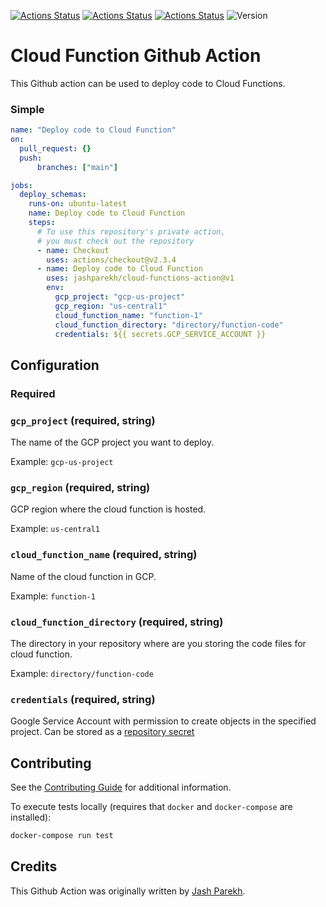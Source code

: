 [![Actions Status](https://github.com/jashparekh/cloud-functions-action/workflows/Lint/badge.svg?branch=main)](https://github.com/jashparekh/cloud-functions-action/actions)
[![Actions Status](https://github.com/jashparekh/cloud-functions-action/workflows/Unit%20Tests/badge.svg?branch=main)](https://github.com/jashparekh/cloud-functions-action/actions)
[![Actions Status](https://github.com/jashparekh/cloud-functions-action/workflows/Integration%20Test/badge.svg?branch=main)](https://github.com/jashparekh/cloud-functions-action/actions)
![Version](https://img.shields.io/static/v3.svg?label=Version&message=v1&color=lightgrey&?link=http://left&link=https://github.com/jashparekh/cloud-functions-action/tree/v3)


# Cloud Function Github Action

This Github action can be used to deploy code to Cloud Functions.

### Simple

```yaml
name: "Deploy code to Cloud Function"
on:
  pull_request: {}
  push:
      branches: ["main"]

jobs:
  deploy_schemas:
    runs-on: ubuntu-latest
    name: Deploy code to Cloud Function
    steps:
      # To use this repository's private action,
      # you must check out the repository
      - name: Checkout
        uses: actions/checkout@v2.3.4
      - name: Deploy code to Cloud Function
        uses: jashparekh/cloud-functions-action@v1
        env:
          gcp_project: "gcp-us-project"
          gcp_region: "us-central1"
          cloud_function_name: "function-1"
          cloud_function_directory: "directory/function-code"
          credentials: ${{ secrets.GCP_SERVICE_ACCOUNT }}
```

## Configuration

### Required

### `gcp_project` (required, string)

The name of the GCP project you want to deploy.

Example: `gcp-us-project`

### `gcp_region` (required, string)

GCP region where the cloud function is hosted.

Example: `us-central1`

### `cloud_function_name` (required, string)

Name of the cloud function in GCP.

Example: `function-1`

### `cloud_function_directory` (required, string)

The directory in your repository where are you storing the code files for cloud function.

Example: `directory/function-code`

### `credentials` (required, string)

Google Service Account with permission to create objects in the specified project. Can be stored as a [repository secret](https://docs.github.com/en/actions/reference/encrypted-secrets)

## Contributing

See the [Contributing Guide](CONTRIBUTING.md) for additional information.

To execute tests locally (requires that `docker` and `docker-compose` are installed):

```bash
docker-compose run test
```

## Credits

This Github Action was originally written by [Jash Parekh](https://github.com/jashparekh).
